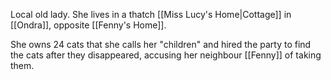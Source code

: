 Local old lady. She lives in a thatch [[Miss Lucy's Home|Cottage]] in [[Ondra]], opposite [[Fenny's Home]]. 

She owns 24 cats that she calls her "children" and hired the party to find the cats after they disappeared, accusing her neighbour [[Fenny]] of taking them.